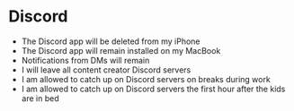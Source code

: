 # Discord

- The Discord app will be deleted from my iPhone
- The Discord app will remain installed on my MacBook
- Notifications from DMs will remain
- I will leave all content creator Discord servers
- I am allowed to catch up on Discord servers on breaks during work 
- I am allowed to catch up on Discord servers the first hour after the kids are in bed
